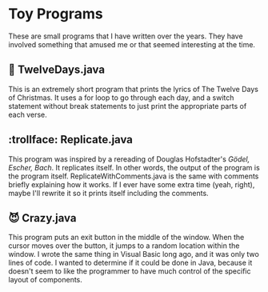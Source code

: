 # Toy Programs

These are small programs that I have written over the years. They have involved something that amused me
or that seemed interesting at the time.

## :christmas_tree: TwelveDays.java
This is an extremely short program that prints the lyrics of The Twelve Days of Christmas. It uses a
for loop to go through each day, and a switch statement without break statements to just print the
appropriate parts of each verse.

## :trollface: Replicate.java
This program was inspired by a rereading of Douglas Hofstadter's *Gödel, Escher, Bach*. It replicates
itself. In other words, the output of the program is the program itself. ReplicateWithComments.java is
the same with comments briefly explaining how it works. If I ever have some extra time (yeah, right),
maybe I'll rewrite it so it prints itself including the comments.

## :smiling_imp: Crazy.java
This program puts an exit button in the middle of the window. When the cursor moves over the button, it
jumps to a random location within the window. I wrote the same thing in Visual Basic long ago, and it
was only two lines of code. I wanted to determine if it could be done in Java, because it doesn't seem
to like the programmer to have much control of the specific layout of components.
